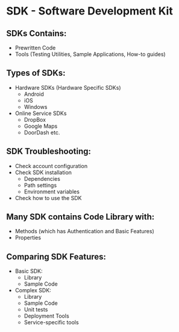# SDK - Software Development Kit

## SDKs Contains:
- Prewritten Code
- Tools (Testing Utilities, Sample Applications, How-to guides)

## Types of SDKs:
- Hardware SDKs (Hardware Specific SDKs)
    - Android
    - iOS
    - Windows
- Online Service SDKs
    - DropBox
    - Google Maps
    - DoorDash etc.

## SDK Troubleshooting:
- Check account configuration
- Check SDK installation
    - Dependencies
    - Path settings
    - Environment variables
- Check how to use the SDK

## Many SDK contains Code Library with:
- Methods (which has Authentication and Basic Features)
- Properties

## Comparing SDK Features:
- Basic SDK:
    - Library
    - Sample Code
- Complex SDK:
    - Library
    - Sample Code
    - Unit tests
    - Deployment Tools
    - Service-specific tools

